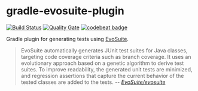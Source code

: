 # gradle-evosuite-plugin

[![Build Status](https://travis-ci.org/cseppento/gradle-evosuite-plugin.svg?branch=master)](https://travis-ci.org/cseppento/gradle-evosuite-plugin)
[![Quality Gate](https://sonarcloud.io/api/badges/gate?key=com.github.cseppento:gradle-evosuite-plugin)](https://sonarcloud.io/dashboard/index/com.github.cseppento:gradle-evosuite-plugin)
[![codebeat badge](https://codebeat.co/badges/d88aada1-10c7-4532-99a4-88817caaaf6b)](https://codebeat.co/projects/github-com-cseppento-gradle-evosuite-plugin-master)

Gradle plugin for generating tests using [EvoSuite](http://www.evosuite.org/).

> EvoSuite automatically generates JUnit test suites for Java classes, targeting 
> code coverage criteria such as branch coverage. It uses an evolutionary 
> approach based on a genetic algorithm to derive test suites. To improve 
> readability, the generated unit tests are minimized, and regression assertions 
> that capture the current behavior of the tested classes are added to the tests.
> -- <cite>[EvoSuite/evosuite](https://github.com/EvoSuite/evosuite)</cite>
